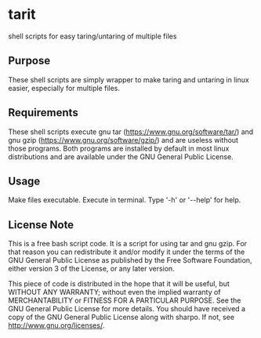 # tarit
shell scripts for easy taring/untaring of multiple files

Purpose
--------
These shell scripts are simply wrapper to make taring and untaring in linux easier, especially for multiple files.

Requirements
------------
These shell scripts execute gnu tar (https://www.gnu.org/software/tar/) and gnu gzip (https://www.gnu.org/software/gzip/) and are useless without those programs. Both programs are installed by default in most linux distributions and are available under the GNU General Public License.

Usage
------
Make files executable. Execute in terminal. Type '-h' or '--help' for help.

License Note
------------
This is a free bash script code. It is a script for using tar and gnu gzip. For that reason you can redistribute it and/or modify it under the terms of the GNU General Public License as published by the Free Software Foundation, either version 3 of the License, or any later version.

This piece of code is distributed in the hope that it will be useful, but WITHOUT ANY WARRANTY; without even the implied warranty of MERCHANTABILITY or FITNESS FOR A PARTICULAR PURPOSE. See the GNU General Public License for more details. You should have received a copy of the GNU General Public License along with sharpo.  If not, see <http://www.gnu.org/licenses/>.
